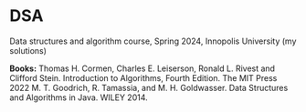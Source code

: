 # DSA
Data structures and algorithm course, Spring 2024, Innopolis University (my solutions)

**Books:**
Thomas H. Cormen, Charles E. Leiserson, Ronald L. Rivest and Clifford Stein. Introduction to Algorithms, Fourth Edition. The MIT Press 2022
M. T. Goodrich, R. Tamassia, and M. H. Goldwasser. Data Structures and Algorithms in Java. WILEY 2014.
